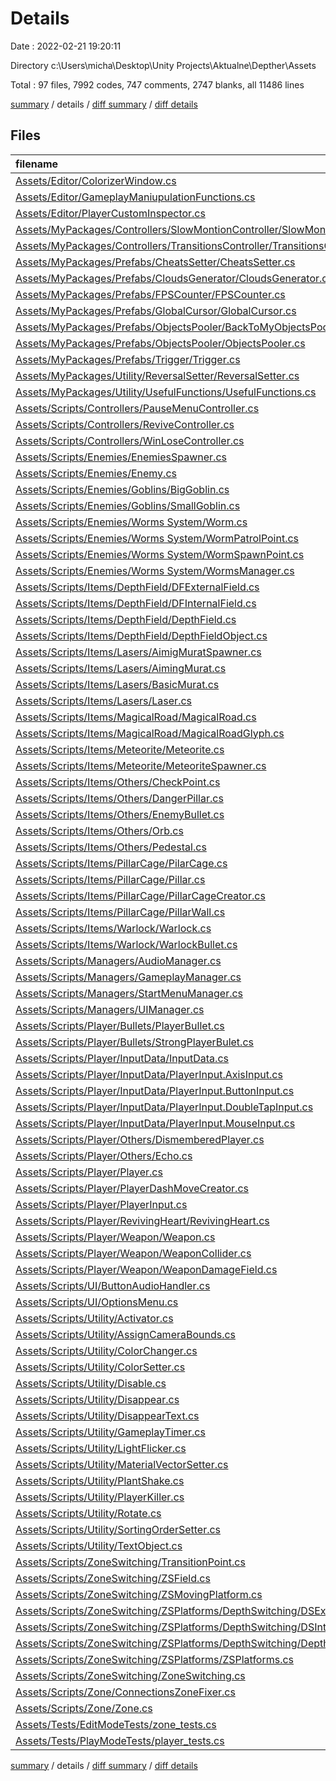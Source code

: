 # Details

Date : 2022-02-21 19:20:11

Directory c:\Users\micha\Desktop\Unity Projects\Aktualne\Depther\Assets

Total : 97 files,  7992 codes, 747 comments, 2747 blanks, all 11486 lines

[summary](results.md) / details / [diff summary](diff.md) / [diff details](diff-details.md)

## Files
| filename | language | code | comment | blank | total |
| :--- | :--- | ---: | ---: | ---: | ---: |
| [Assets/Editor/ColorizerWindow.cs](/Assets/Editor/ColorizerWindow.cs) | C# | 28 | 0 | 13 | 41 |
| [Assets/Editor/GameplayManiupulationFunctions.cs](/Assets/Editor/GameplayManiupulationFunctions.cs) | C# | 86 | 0 | 22 | 108 |
| [Assets/Editor/PlayerCustomInspector.cs](/Assets/Editor/PlayerCustomInspector.cs) | C# | 38 | 5 | 14 | 57 |
| [Assets/MyPackages/Controllers/SlowMontionController/SlowMontionController.cs](/Assets/MyPackages/Controllers/SlowMontionController/SlowMontionController.cs) | C# | 52 | 4 | 16 | 72 |
| [Assets/MyPackages/Controllers/TransitionsController/TransitionsController.cs](/Assets/MyPackages/Controllers/TransitionsController/TransitionsController.cs) | C# | 118 | 11 | 40 | 169 |
| [Assets/MyPackages/Prefabs/CheatsSetter/CheatsSetter.cs](/Assets/MyPackages/Prefabs/CheatsSetter/CheatsSetter.cs) | C# | 83 | 2 | 25 | 110 |
| [Assets/MyPackages/Prefabs/CloudsGenerator/CloudsGenerator.cs](/Assets/MyPackages/Prefabs/CloudsGenerator/CloudsGenerator.cs) | C# | 166 | 22 | 54 | 242 |
| [Assets/MyPackages/Prefabs/FPSCounter/FPSCounter.cs](/Assets/MyPackages/Prefabs/FPSCounter/FPSCounter.cs) | C# | 41 | 3 | 12 | 56 |
| [Assets/MyPackages/Prefabs/GlobalCursor/GlobalCursor.cs](/Assets/MyPackages/Prefabs/GlobalCursor/GlobalCursor.cs) | C# | 85 | 1 | 27 | 113 |
| [Assets/MyPackages/Prefabs/ObjectsPooler/BackToMyObjectsPooler.cs](/Assets/MyPackages/Prefabs/ObjectsPooler/BackToMyObjectsPooler.cs) | C# | 14 | 1 | 5 | 20 |
| [Assets/MyPackages/Prefabs/ObjectsPooler/ObjectsPooler.cs](/Assets/MyPackages/Prefabs/ObjectsPooler/ObjectsPooler.cs) | C# | 107 | 22 | 41 | 170 |
| [Assets/MyPackages/Prefabs/Trigger/Trigger.cs](/Assets/MyPackages/Prefabs/Trigger/Trigger.cs) | C# | 28 | 0 | 10 | 38 |
| [Assets/MyPackages/Utility/ReversalSetter/ReversalSetter.cs](/Assets/MyPackages/Utility/ReversalSetter/ReversalSetter.cs) | C# | 34 | 7 | 16 | 57 |
| [Assets/MyPackages/Utility/UsefulFunctions/UsefulFunctions.cs](/Assets/MyPackages/Utility/UsefulFunctions/UsefulFunctions.cs) | C# | 105 | 52 | 57 | 214 |
| [Assets/Scripts/Controllers/PauseMenuController.cs](/Assets/Scripts/Controllers/PauseMenuController.cs) | C# | 90 | 3 | 28 | 121 |
| [Assets/Scripts/Controllers/ReviveController.cs](/Assets/Scripts/Controllers/ReviveController.cs) | C# | 131 | 13 | 50 | 194 |
| [Assets/Scripts/Controllers/WinLoseController.cs](/Assets/Scripts/Controllers/WinLoseController.cs) | C# | 99 | 4 | 39 | 142 |
| [Assets/Scripts/Enemies/EnemiesSpawner.cs](/Assets/Scripts/Enemies/EnemiesSpawner.cs) | C# | 136 | 22 | 44 | 202 |
| [Assets/Scripts/Enemies/Enemy.cs](/Assets/Scripts/Enemies/Enemy.cs) | C# | 45 | 0 | 13 | 58 |
| [Assets/Scripts/Enemies/Goblins/BigGoblin.cs](/Assets/Scripts/Enemies/Goblins/BigGoblin.cs) | C# | 99 | 7 | 28 | 134 |
| [Assets/Scripts/Enemies/Goblins/SmallGoblin.cs](/Assets/Scripts/Enemies/Goblins/SmallGoblin.cs) | C# | 93 | 8 | 29 | 130 |
| [Assets/Scripts/Enemies/Worms System/Worm.cs](/Assets/Scripts/Enemies/Worms%20System/Worm.cs) | C# | 162 | 24 | 51 | 237 |
| [Assets/Scripts/Enemies/Worms System/WormPatrolPoint.cs](/Assets/Scripts/Enemies/Worms%20System/WormPatrolPoint.cs) | C# | 41 | 9 | 21 | 71 |
| [Assets/Scripts/Enemies/Worms System/WormSpawnPoint.cs](/Assets/Scripts/Enemies/Worms%20System/WormSpawnPoint.cs) | C# | 27 | 0 | 8 | 35 |
| [Assets/Scripts/Enemies/Worms System/WormsManager.cs](/Assets/Scripts/Enemies/Worms%20System/WormsManager.cs) | C# | 142 | 16 | 51 | 209 |
| [Assets/Scripts/Items/DepthField/DFExternalField.cs](/Assets/Scripts/Items/DepthField/DFExternalField.cs) | C# | 67 | 16 | 21 | 104 |
| [Assets/Scripts/Items/DepthField/DFInternalField.cs](/Assets/Scripts/Items/DepthField/DFInternalField.cs) | C# | 32 | 6 | 8 | 46 |
| [Assets/Scripts/Items/DepthField/DepthField.cs](/Assets/Scripts/Items/DepthField/DepthField.cs) | C# | 68 | 19 | 22 | 109 |
| [Assets/Scripts/Items/DepthField/DepthFieldObject.cs](/Assets/Scripts/Items/DepthField/DepthFieldObject.cs) | C# | 44 | 9 | 18 | 71 |
| [Assets/Scripts/Items/Lasers/AimigMuratSpawner.cs](/Assets/Scripts/Items/Lasers/AimigMuratSpawner.cs) | C# | 117 | 7 | 36 | 160 |
| [Assets/Scripts/Items/Lasers/AimingMurat.cs](/Assets/Scripts/Items/Lasers/AimingMurat.cs) | C# | 107 | 3 | 32 | 142 |
| [Assets/Scripts/Items/Lasers/BasicMurat.cs](/Assets/Scripts/Items/Lasers/BasicMurat.cs) | C# | 83 | 4 | 24 | 111 |
| [Assets/Scripts/Items/Lasers/Laser.cs](/Assets/Scripts/Items/Lasers/Laser.cs) | C# | 186 | 20 | 59 | 265 |
| [Assets/Scripts/Items/MagicalRoad/MagicalRoad.cs](/Assets/Scripts/Items/MagicalRoad/MagicalRoad.cs) | C# | 101 | 11 | 40 | 152 |
| [Assets/Scripts/Items/MagicalRoad/MagicalRoadGlyph.cs](/Assets/Scripts/Items/MagicalRoad/MagicalRoadGlyph.cs) | C# | 32 | 1 | 11 | 44 |
| [Assets/Scripts/Items/Meteorite/Meteorite.cs](/Assets/Scripts/Items/Meteorite/Meteorite.cs) | C# | 90 | 8 | 36 | 134 |
| [Assets/Scripts/Items/Meteorite/MeteoriteSpawner.cs](/Assets/Scripts/Items/Meteorite/MeteoriteSpawner.cs) | C# | 95 | 6 | 29 | 130 |
| [Assets/Scripts/Items/Others/CheckPoint.cs](/Assets/Scripts/Items/Others/CheckPoint.cs) | C# | 24 | 1 | 10 | 35 |
| [Assets/Scripts/Items/Others/DangerPillar.cs](/Assets/Scripts/Items/Others/DangerPillar.cs) | C# | 51 | 6 | 14 | 71 |
| [Assets/Scripts/Items/Others/EnemyBullet.cs](/Assets/Scripts/Items/Others/EnemyBullet.cs) | C# | 58 | 2 | 19 | 79 |
| [Assets/Scripts/Items/Others/Orb.cs](/Assets/Scripts/Items/Others/Orb.cs) | C# | 23 | 0 | 9 | 32 |
| [Assets/Scripts/Items/Others/Pedestal.cs](/Assets/Scripts/Items/Others/Pedestal.cs) | C# | 19 | 0 | 4 | 23 |
| [Assets/Scripts/Items/PillarCage/PilarCage.cs](/Assets/Scripts/Items/PillarCage/PilarCage.cs) | C# | 439 | 45 | 173 | 657 |
| [Assets/Scripts/Items/PillarCage/Pillar.cs](/Assets/Scripts/Items/PillarCage/Pillar.cs) | C# | 58 | 4 | 28 | 90 |
| [Assets/Scripts/Items/PillarCage/PillarCageCreator.cs](/Assets/Scripts/Items/PillarCage/PillarCageCreator.cs) | C# | 61 | 0 | 26 | 87 |
| [Assets/Scripts/Items/PillarCage/PillarWall.cs](/Assets/Scripts/Items/PillarCage/PillarWall.cs) | C# | 102 | 10 | 28 | 140 |
| [Assets/Scripts/Items/Warlock/Warlock.cs](/Assets/Scripts/Items/Warlock/Warlock.cs) | C# | 107 | 3 | 30 | 140 |
| [Assets/Scripts/Items/Warlock/WarlockBullet.cs](/Assets/Scripts/Items/Warlock/WarlockBullet.cs) | C# | 128 | 4 | 42 | 174 |
| [Assets/Scripts/Managers/AudioManager.cs](/Assets/Scripts/Managers/AudioManager.cs) | C# | 434 | 7 | 119 | 560 |
| [Assets/Scripts/Managers/GameplayManager.cs](/Assets/Scripts/Managers/GameplayManager.cs) | C# | 488 | 65 | 201 | 754 |
| [Assets/Scripts/Managers/StartMenuManager.cs](/Assets/Scripts/Managers/StartMenuManager.cs) | C# | 91 | 3 | 27 | 121 |
| [Assets/Scripts/Managers/UIManager.cs](/Assets/Scripts/Managers/UIManager.cs) | C# | 71 | 1 | 20 | 92 |
| [Assets/Scripts/Player/Bullets/PlayerBullet.cs](/Assets/Scripts/Player/Bullets/PlayerBullet.cs) | C# | 90 | 5 | 26 | 121 |
| [Assets/Scripts/Player/Bullets/StrongPlayerBulet.cs](/Assets/Scripts/Player/Bullets/StrongPlayerBulet.cs) | C# | 54 | 2 | 27 | 83 |
| [Assets/Scripts/Player/InputData/InputData.cs](/Assets/Scripts/Player/InputData/InputData.cs) | C# | 34 | 6 | 11 | 51 |
| [Assets/Scripts/Player/InputData/PlayerInput.AxisInput.cs](/Assets/Scripts/Player/InputData/PlayerInput.AxisInput.cs) | C# | 17 | 0 | 4 | 21 |
| [Assets/Scripts/Player/InputData/PlayerInput.ButtonInput.cs](/Assets/Scripts/Player/InputData/PlayerInput.ButtonInput.cs) | C# | 22 | 1 | 7 | 30 |
| [Assets/Scripts/Player/InputData/PlayerInput.DoubleTapInput.cs](/Assets/Scripts/Player/InputData/PlayerInput.DoubleTapInput.cs) | C# | 27 | 1 | 8 | 36 |
| [Assets/Scripts/Player/InputData/PlayerInput.MouseInput.cs](/Assets/Scripts/Player/InputData/PlayerInput.MouseInput.cs) | C# | 18 | 0 | 5 | 23 |
| [Assets/Scripts/Player/Others/DismemberedPlayer.cs](/Assets/Scripts/Player/Others/DismemberedPlayer.cs) | C# | 26 | 2 | 9 | 37 |
| [Assets/Scripts/Player/Others/Echo.cs](/Assets/Scripts/Player/Others/Echo.cs) | C# | 29 | 0 | 10 | 39 |
| [Assets/Scripts/Player/Player.cs](/Assets/Scripts/Player/Player.cs) | C# | 376 | 16 | 136 | 528 |
| [Assets/Scripts/Player/PlayerDashMoveCreator.cs](/Assets/Scripts/Player/PlayerDashMoveCreator.cs) | C# | 167 | 19 | 58 | 244 |
| [Assets/Scripts/Player/PlayerInput.cs](/Assets/Scripts/Player/PlayerInput.cs) | C# | 67 | 2 | 32 | 101 |
| [Assets/Scripts/Player/RevivingHeart/RevivingHeart.cs](/Assets/Scripts/Player/RevivingHeart/RevivingHeart.cs) | C# | 40 | 3 | 14 | 57 |
| [Assets/Scripts/Player/Weapon/Weapon.cs](/Assets/Scripts/Player/Weapon/Weapon.cs) | C# | 183 | 20 | 65 | 268 |
| [Assets/Scripts/Player/Weapon/WeaponCollider.cs](/Assets/Scripts/Player/Weapon/WeaponCollider.cs) | C# | 17 | 1 | 8 | 26 |
| [Assets/Scripts/Player/Weapon/WeaponDamageField.cs](/Assets/Scripts/Player/Weapon/WeaponDamageField.cs) | C# | 26 | 1 | 7 | 34 |
| [Assets/Scripts/UI/ButtonAudioHandler.cs](/Assets/Scripts/UI/ButtonAudioHandler.cs) | C# | 23 | 2 | 4 | 29 |
| [Assets/Scripts/UI/OptionsMenu.cs](/Assets/Scripts/UI/OptionsMenu.cs) | C# | 92 | 1 | 31 | 124 |
| [Assets/Scripts/Utility/Activator.cs](/Assets/Scripts/Utility/Activator.cs) | C# | 57 | 4 | 17 | 78 |
| [Assets/Scripts/Utility/AssignCameraBounds.cs](/Assets/Scripts/Utility/AssignCameraBounds.cs) | C# | 23 | 1 | 6 | 30 |
| [Assets/Scripts/Utility/ColorChanger.cs](/Assets/Scripts/Utility/ColorChanger.cs) | C# | 22 | 2 | 9 | 33 |
| [Assets/Scripts/Utility/ColorSetter.cs](/Assets/Scripts/Utility/ColorSetter.cs) | C# | 50 | 4 | 12 | 66 |
| [Assets/Scripts/Utility/Disable.cs](/Assets/Scripts/Utility/Disable.cs) | C# | 8 | 1 | 2 | 11 |
| [Assets/Scripts/Utility/Disappear.cs](/Assets/Scripts/Utility/Disappear.cs) | C# | 35 | 3 | 9 | 47 |
| [Assets/Scripts/Utility/DisappearText.cs](/Assets/Scripts/Utility/DisappearText.cs) | C# | 29 | 3 | 7 | 39 |
| [Assets/Scripts/Utility/GameplayTimer.cs](/Assets/Scripts/Utility/GameplayTimer.cs) | C# | 48 | 1 | 17 | 66 |
| [Assets/Scripts/Utility/LightFlicker.cs](/Assets/Scripts/Utility/LightFlicker.cs) | C# | 22 | 3 | 6 | 31 |
| [Assets/Scripts/Utility/MaterialVectorSetter.cs](/Assets/Scripts/Utility/MaterialVectorSetter.cs) | C# | 12 | 0 | 3 | 15 |
| [Assets/Scripts/Utility/PlantShake.cs](/Assets/Scripts/Utility/PlantShake.cs) | C# | 27 | 1 | 7 | 35 |
| [Assets/Scripts/Utility/PlayerKiller.cs](/Assets/Scripts/Utility/PlayerKiller.cs) | C# | 18 | 0 | 4 | 22 |
| [Assets/Scripts/Utility/Rotate.cs](/Assets/Scripts/Utility/Rotate.cs) | C# | 78 | 4 | 22 | 104 |
| [Assets/Scripts/Utility/SortingOrderSetter.cs](/Assets/Scripts/Utility/SortingOrderSetter.cs) | C# | 10 | 2 | 2 | 14 |
| [Assets/Scripts/Utility/TextObject.cs](/Assets/Scripts/Utility/TextObject.cs) | C# | 25 | 3 | 7 | 35 |
| [Assets/Scripts/ZoneSwitching/TransitionPoint.cs](/Assets/Scripts/ZoneSwitching/TransitionPoint.cs) | C# | 18 | 0 | 5 | 23 |
| [Assets/Scripts/ZoneSwitching/ZSField.cs](/Assets/Scripts/ZoneSwitching/ZSField.cs) | C# | 38 | 4 | 13 | 55 |
| [Assets/Scripts/ZoneSwitching/ZSMovingPlatform.cs](/Assets/Scripts/ZoneSwitching/ZSMovingPlatform.cs) | C# | 130 | 15 | 48 | 193 |
| [Assets/Scripts/ZoneSwitching/ZSPlatforms/DepthSwitching/DSExternalField.cs](/Assets/Scripts/ZoneSwitching/ZSPlatforms/DepthSwitching/DSExternalField.cs) | C# | 125 | 20 | 37 | 182 |
| [Assets/Scripts/ZoneSwitching/ZSPlatforms/DepthSwitching/DSInternalField.cs](/Assets/Scripts/ZoneSwitching/ZSPlatforms/DepthSwitching/DSInternalField.cs) | C# | 22 | 2 | 7 | 31 |
| [Assets/Scripts/ZoneSwitching/ZSPlatforms/DepthSwitching/DepthSwitching.cs](/Assets/Scripts/ZoneSwitching/ZSPlatforms/DepthSwitching/DepthSwitching.cs) | C# | 77 | 13 | 27 | 117 |
| [Assets/Scripts/ZoneSwitching/ZSPlatforms/ZSPlatforms.cs](/Assets/Scripts/ZoneSwitching/ZSPlatforms/ZSPlatforms.cs) | C# | 131 | 18 | 37 | 186 |
| [Assets/Scripts/ZoneSwitching/ZoneSwitching.cs](/Assets/Scripts/ZoneSwitching/ZoneSwitching.cs) | C# | 85 | 5 | 41 | 131 |
| [Assets/Scripts/Zone/ConnectionsZoneFixer.cs](/Assets/Scripts/Zone/ConnectionsZoneFixer.cs) | C# | 107 | 14 | 28 | 149 |
| [Assets/Scripts/Zone/Zone.cs](/Assets/Scripts/Zone/Zone.cs) | C# | 171 | 21 | 70 | 262 |
| [Assets/Tests/EditModeTests/zone_tests.cs](/Assets/Tests/EditModeTests/zone_tests.cs) | C# | 15 | 3 | 4 | 22 |
| [Assets/Tests/PlayModeTests/player_tests.cs](/Assets/Tests/PlayModeTests/player_tests.cs) | C# | 75 | 21 | 38 | 134 |

[summary](results.md) / details / [diff summary](diff.md) / [diff details](diff-details.md)